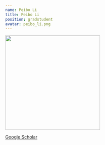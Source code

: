 ```yaml
---
name: Peibo Li
title: Peibo Li
position: gradstudent
avatar: peibo_li.png
---
```


<img width="300" src="{{site.baseurl}}/images/people/{{page.avatar}}" data-action="zoom">

<i class="fa fa-bar-chart"></i> [Google Scholar](https://scholar.google.com.au/citations?hl=en&user=4e3UHwkAAAAJ)
<br>
<!-- <i class="fa fa-home"></i> [Homepage](https://) -->
